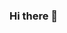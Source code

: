 ### Hi there 👋

<!--
**vitociciretti/vitociciretti** is a ✨ _special_ ✨ repository because its `README.md` (this file) appears on your GitHub profile.

- MSc in Quantitative Finance @Bocconi University
- I’m currently working on **RFides**: a fully-fledged asset allocation library in R
- I’m currently working on **BackTesteR**: a fully-fledged backtesting library in R
- Author of: Market regime detection via realized covariances
- 💬 Ask me about: Portfolio Management, Asset Allocation, Risk Management
- 📫 How to reach me: vciciretti8@gmail.com
-->
